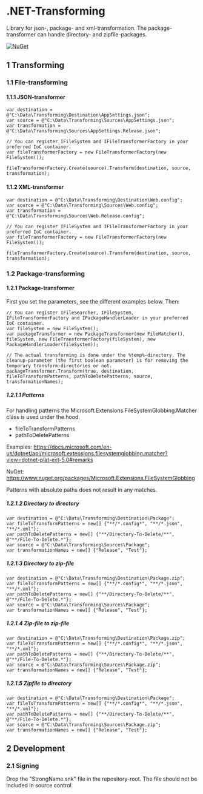 # .NET-Transforming
Library for json-, package- and xml-transformation. The package-transformer can handle directory- and zipfile-packages.

[![NuGet](https://img.shields.io/nuget/v/RegionOrebroLan.Transforming.svg?label=NuGet)](https://www.nuget.org/packages/RegionOrebroLan.Transforming)

## 1 Transforming

### 1.1 File-transforming

#### 1.1.1 JSON-transformer

	var destination = @"C:\Data\Transforming\Destination\AppSettings.json";
	var source = @"C:\Data\Transforming\Sources\AppSettings.json";
	var transformation = @"C:\Data\Transforming\Sources\AppSettings.Release.json";

	// You can register IFileSystem and IFileTransformerFactory in your preferred IoC container.
	var fileTransformerFactory = new FileTransformerFactory(new FileSystem());

	fileTransformerFactory.Create(source).Transform(destination, source, transformation);

#### 1.1.2 XML-transformer

	var destination = @"C:\Data\Transforming\Destination\Web.config";
	var source = @"C:\Data\Transforming\Sources\Web.config";
	var transformation = @"C:\Data\Transforming\Sources\Web.Release.config";

	// You can register IFileSystem and IFileTransformerFactory in your preferred IoC container.
	var fileTransformerFactory = new FileTransformerFactory(new FileSystem());

	fileTransformerFactory.Create(source).Transform(destination, source, transformation);

### 1.2 Package-transforming

#### 1.2.1 Package-transformer

First you set the parameters, see the different examples below. Then:

	// You can register IFileSearcher, IFileSystem, IFileTransformerFactory and IPackageHandlerLoader in your preferred IoC container.
	var fileSystem = new FileSystem();
	var packageTransformer = new PackageTransformer(new FileMatcher(), fileSystem, new FileTransformerFactory(fileSystem), new PackageHandlerLoader(fileSystem));

	// The actual transforming is done under the %temp%-directory. The cleanup-parameter (the first boolean parameter) is for removing the temporary transform-directories or not.
	packageTransformer.Transform(true, destination, fileToTransformPatterns, pathToDeletePatterns, source, transformationNames);

##### 1.2.1.1 Patterns

For handling patterns the Microsoft.Extensions.FileSystemGlobbing.Matcher class is used under the hood.

- fileToTransformPatterns
- pathToDeletePatterns

Examples: https://docs.microsoft.com/en-us/dotnet/api/microsoft.extensions.filesystemglobbing.matcher?view=dotnet-plat-ext-5.0#remarks

NuGet: https://www.nuget.org/packages/Microsoft.Extensions.FileSystemGlobbing

Patterns with absolute paths does not result in any matches.

##### 1.2.1.2 Directory to directory

	var destination = @"C:\Data\Transforming\Destination\Package";
	var fileToTransformPatterns = new[] {"**/*.config*", "**/*.json", "**/*.xml"};
	var pathToDeletePatterns = new[] {"**/Directory-To-Delete/**", @"**/File-To-Delete.*"};
	var source = @"C:\Data\Transforming\Sources\Package";
	var transformationNames = new[] {"Release", "Test"};

##### 1.2.1.3 Directory to zip-file

	var destination = @"C:\Data\Transforming\Destination\Package.zip";
	var fileToTransformPatterns = new[] {"**/*.config*", "**/*.json", "**/*.xml"};
	var pathToDeletePatterns = new[] {"**/Directory-To-Delete/**", @"**/File-To-Delete.*"};
	var source = @"C:\Data\Transforming\Sources\Package";
	var transformationNames = new[] {"Release", "Test"};

##### 1.2.1.4 Zip-file to zip-file

	var destination = @"C:\Data\Transforming\Destination\Package.zip";
	var fileToTransformPatterns = new[] {"**/*.config*", "**/*.json", "**/*.xml"};
	var pathToDeletePatterns = new[] {"**/Directory-To-Delete/**", @"**/File-To-Delete.*"};
	var source = @"C:\Data\Transforming\Sources\Package.zip";
	var transformationNames = new[] {"Release", "Test"};

##### 1.2.1.5 Zipfile to directory

	var destination = @"C:\Data\Transforming\Destination\Package";
	var fileToTransformPatterns = new[] {"**/*.config*", "**/*.json", "**/*.xml"};
	var pathToDeletePatterns = new[] {"**/Directory-To-Delete/**", @"**/File-To-Delete.*"};
	var source = @"C:\Data\Transforming\Sources\Package.zip";
	var transformationNames = new[] {"Release", "Test"};

## 2 Development

### 2.1 Signing

Drop the "StrongName.snk" file in the repository-root. The file should not be included in source control.
